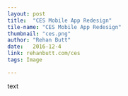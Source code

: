 ```yaml
---
layout: post
title:  "CES Mobile App Redesign"
tile-name: "CES Mobile App Redesign"
thumbnail: "ces.png"
author: "Rehan Butt"
date:   2016-12-4
link: rehanbutt.com/ces
tags: Image

---
```


text
